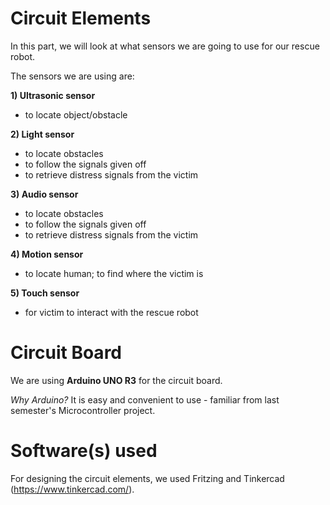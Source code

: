 # Circuit Elements

In this part, we will look at what sensors we are going to use for our rescue robot.

The sensors we are using are:

**1) Ultrasonic sensor**
- to locate object/obstacle

**2) Light sensor**
- to locate obstacles
- to follow the signals given off
- to retrieve distress signals from the victim

**3) Audio sensor**
- to locate obstacles
- to follow the signals given off
- to retrieve distress signals from the victim

**4) Motion sensor**
- to locate human; to find where the victim is

**5) Touch sensor**
- for victim to interact with the rescue robot

# Circuit Board
We are using **Arduino UNO R3** for the circuit board.

*Why Arduino?*
It is easy and convenient to use - familiar from last semester's Microcontroller project.

# Software(s) used
For designing the circuit elements, we used Fritzing and Tinkercad (https://www.tinkercad.com/).
